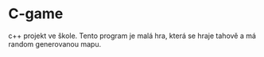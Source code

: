# C-game
c++ projekt ve škole. Tento program je malá hra, která se hraje tahově a má random generovanou mapu. 
